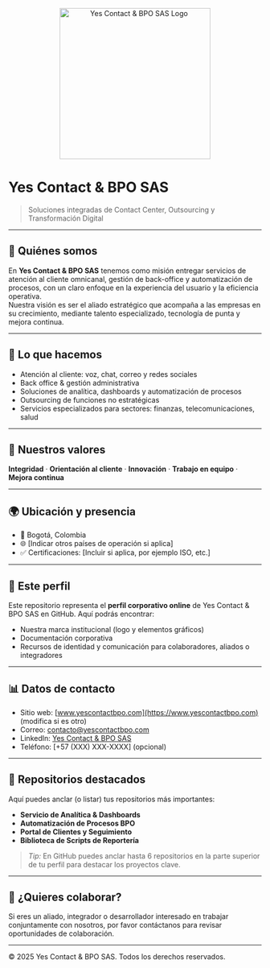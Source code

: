 <!-- Banner o logo al inicio -->
<p align="center">
  <img src="https://yesbpo.co/Logo%20Yes%20BPO_Mesa%20de%20trabajo%201.png" alt="Yes Contact & BPO SAS Logo" width="300"/>
</p>

# Yes Contact & BPO SAS  
> Soluciones integradas de Contact Center, Outsourcing y Transformación Digital

---

## 🚀 Quiénes somos  
En **Yes Contact & BPO SAS** tenemos como misión entregar servicios de atención al cliente omnicanal, gestión de back-office y automatización de procesos, con un claro enfoque en la experiencia del usuario y la eficiencia operativa.  
Nuestra visión es ser el aliado estratégico que acompaña a las empresas en su crecimiento, mediante talento especializado, tecnología de punta y mejora continua.

---

## 🧭 Lo que hacemos  
- Atención al cliente: voz, chat, correo y redes sociales  
- Back office & gestión administrativa  
- Soluciones de analítica, dashboards y automatización de procesos  
- Outsourcing de funciones no estratégicas  
- Servicios especializados para sectores: finanzas, telecomunicaciones, salud  

---

## 🎯 Nuestros valores  
**Integridad** · **Orientación al cliente** · **Innovación** · **Trabajo en equipo** · **Mejora continua**

---

## 🌍 Ubicación y presencia  
- 📍 Bogotá, Colombia  
- 🌐 [Indicar otros países de operación si aplica]  
- ✅ Certificaciones: [Incluir si aplica, por ejemplo ISO, etc.]

---

## 📌 Este perfil  
Este repositorio representa el **perfil corporativo online** de Yes Contact & BPO SAS en GitHub. Aquí podrás encontrar:  
- Nuestra marca institucional (logo y elementos gráficos)  
- Documentación corporativa  
- Recursos de identidad y comunicación para colaboradores, aliados o integradores  

---

## 📊 Datos de contacto  
- Sitio web: [www.yescontactbpo.com](https://www.yescontactbpo.com) (modifica si es otro)  
- Correo: contacto@yescontactbpo.com  
- LinkedIn: [Yes Contact & BPO SAS](https://www.linkedin.com/company/yes-contact-bpo)  
- Teléfono: [+57 (XXX) XXX-XXXX] (opcional)  

---

## 📌 Repositorios destacados  
Aquí puedes anclar (o listar) tus repositorios más importantes:  
- **Servicio de Analítica & Dashboards**  
- **Automatización de Procesos BPO**  
- **Portal de Clientes y Seguimiento**  
- **Biblioteca de Scripts de Reportería**  

> *Tip:* En GitHub puedes anclar hasta 6 repositorios en la parte superior de tu perfil para destacar los proyectos clave.

---

## 🤝 ¿Quieres colaborar?  
Si eres un aliado, integrador o desarrollador interesado en trabajar conjuntamente con nosotros, por favor contáctanos para revisar oportunidades de colaboración.

---

© 2025 Yes Contact & BPO SAS. Todos los derechos reservados.

